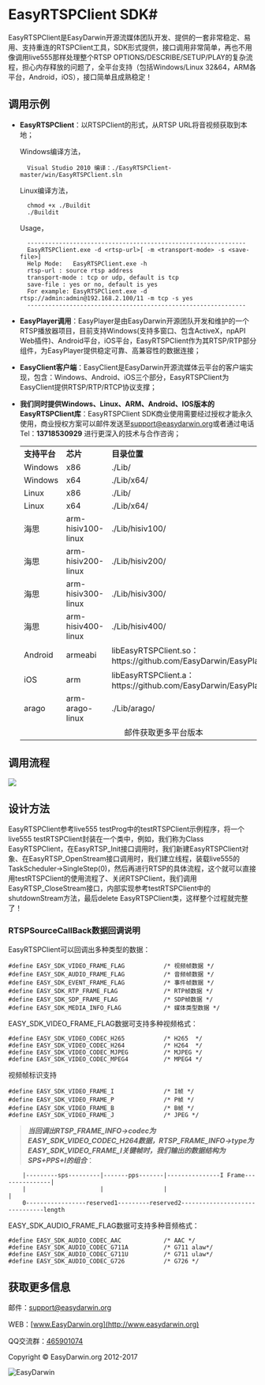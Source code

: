 # EasyRTSPClient SDK#

EasyRTSPClient是EasyDarwin开源流媒体团队开发、提供的一套非常稳定、易用、支持重连的RTSPClient工具，SDK形式提供，接口调用非常简单，再也不用像调用live555那样处理整个RTSP OPTIONS/DESCRIBE/SETUP/PLAY的复杂流程，担心内存释放的问题了，全平台支持（包括Windows/Linux 32&64，ARM各平台，Android，iOS），接口简单且成熟稳定！

## 调用示例 ##

- **EasyRTSPClient**：以RTSPClient的形式，从RTSP URL将音视频获取到本地；
	
	Windows编译方法，

    	Visual Studio 2010 编译：./EasyRTSPClient-master/win/EasyRTSPClient.sln

	Linux编译方法，
		
		chmod +x ./Buildit
		./Buildit

	Usage，
		
		--------------------------------------------------------------
		EasyRTSPClient.exe -d <rtsp-url>[ -m <transport-mode> -s <save-file>]
		Help Mode:   EasyRTSPClient.exe -h
		rtsp-url : source rtsp address
		transport-mode : tcp or udp, default is tcp
		save-file : yes or no, default is yes
		For example: EasyRTSPClient.exe -d rtsp://admin:admin@192.168.2.100/11 -m tcp -s yes
		--------------------------------------------------------------


- **EasyPlayer调用**：EasyPlayer是由EasyDarwin开源团队开发和维护的一个RTSP播放器项目，目前支持Windows(支持多窗口、包含ActiveX，npAPI Web插件)、Android平台，iOS平台，EasyRTSPClient作为其RTSP/RTP部分组件，为EasyPlayer提供稳定可靠、高兼容性的数据连接；

- **EasyClient客户端**：EasyClient是EasyDarwin开源流媒体云平台的客户端实现，包含：Windows、Android、iOS三个部分，EasyRTSPClient为EasyClient提供RTSP/RTP/RTCP协议支撑；

- **我们同时提供Windows、Linux、ARM、Android、IOS版本的EasyRTSPClient库**：EasyRTSPClient SDK商业使用需要经过授权才能永久使用，商业授权方案可以邮件发送至[support@easydarwin.org](mailto:support@easydarwin.org "EasyDarwin support mail")或者通过电话Tel：**13718530929** 进行更深入的技术与合作咨询；

	<table>
	<tr><td><b>支持平台</b></td><td><b>芯片</b></td><td><b>目录位置</b></td></tr>
	<tr><td>Windows</td><td>x86</td><td>./Lib/</td></tr>
	<tr><td>Windows</td><td>x64</td><td>./Lib/x64/</td></tr>
	<tr><td>Linux</td><td>x86</td><td>./Lib/</td></tr>
	<tr><td>Linux</td><td>x64</td><td>./Lib/x64/</td></tr>
	<tr><td>海思</td><td>arm-hisiv100-linux</td><td>./Lib/hisiv100/</td></tr>
	<tr><td>海思</td><td>arm-hisiv200-linux</td><td>./Lib/hisiv200/</td></tr>
	<tr><td>海思</td><td>arm-hisiv300-linux</td><td>./Lib/hisiv300/</td></tr>
	<tr><td>海思</td><td>arm-hisiv400-linux</td><td>./Lib/hisiv400/</td></tr>
	<tr><td>Android</td><td>armeabi</td><td>libEasyRTSPClient.so：https://github.com/EasyDarwin/EasyPlayer_Android</td></tr>
	<tr><td>iOS</td><td>arm</td><td>libEasyRTSPClient.a：https://github.com/EasyDarwin/EasyPlayer_iOS</td></tr>
	<tr><td>arago</td><td>arm-arago-linux</td><td>./Lib/arago/</td></tr>
	<tr><td colspan="3"><center>邮件获取更多平台版本</center></td></tr>
	</table>

## 调用流程 ##
![](http://www.easydarwin.org/skin/easydarwin/images/easyrtspclient20160909.gif)


## 设计方法 ##
EasyRTSPClient参考live555 testProg中的testRTSPClient示例程序，将一个live555 testRTSPClient封装在一个类中，例如，我们称为Class EasyRTSPClient，在EasyRTSP_Init接口调用时，我们新建EasyRTSPClient对象、在EasyRTSP_OpenStream接口调用时，我们建立线程，装载live555的TaskScheduler->SingleStep(0)，然后再进行RTSP的具体流程，这个就可以直接用testRTSPClient的使用流程了、关闭RTSPClient，我们调用EasyRTSP_CloseStream接口，内部实现参考testRTSPClient中的shutdownStream方法，最后delete EasyRTSPClient类，这样整个过程就完整了！

### RTSPSourceCallBack数据回调说明 ###
EasyRTSPClient可以回调出多种类型的数据：

	#define EASY_SDK_VIDEO_FRAME_FLAG			/* 视频帧数据 */
	#define EASY_SDK_AUDIO_FRAME_FLAG			/* 音频帧数据 */
	#define EASY_SDK_EVENT_FRAME_FLAG			/* 事件帧数据 */
	#define EASY_SDK_RTP_FRAME_FLAG				/* RTP帧数据 */
	#define EASY_SDK_SDP_FRAME_FLAG				/* SDP帧数据 */
	#define EASY_SDK_MEDIA_INFO_FLAG			/* 媒体类型数据 */

EASY\_SDK\_VIDEO\_FRAME\_FLAG数据可支持多种视频格式：
		
	#define EASY_SDK_VIDEO_CODEC_H265			/* H265  */
	#define EASY_SDK_VIDEO_CODEC_H264			/* H264  */
	#define	EASY_SDK_VIDEO_CODEC_MJPEG			/* MJPEG */
	#define	EASY_SDK_VIDEO_CODEC_MPEG4			/* MPEG4 */

视频帧标识支持

	#define EASY_SDK_VIDEO_FRAME_I				/* I帧 */
	#define EASY_SDK_VIDEO_FRAME_P				/* P帧 */
	#define EASY_SDK_VIDEO_FRAME_B				/* B帧 */
	#define EASY_SDK_VIDEO_FRAME_J				/* JPEG */


> ***当回调出RTSP_FRAME_INFO->codec为EASY\_SDK\_VIDEO\_CODEC\_H264数据，RTSP_FRAME_INFO->type为EASY\_SDK\_VIDEO\_FRAME\_I关键帧时，我们输出的数据结构为SPS+PPS+I的组合***：
		
		|---------sps---------|-------pps-------|---------------I Frame---------------|
		|                     |                 |                                     |
		0-----------------reserved1---------reserved2-------------------------------length


EASY\_SDK\_AUDIO\_FRAME\_FLAG数据可支持多种音频格式：
	
	#define EASY_SDK_AUDIO_CODEC_AAC			/* AAC */
	#define EASY_SDK_AUDIO_CODEC_G711A			/* G711 alaw*/
	#define EASY_SDK_AUDIO_CODEC_G711U			/* G711 ulaw*/
	#define EASY_SDK_AUDIO_CODEC_G726			/* G726 */


## 获取更多信息 ##

邮件：[support@easydarwin.org](mailto:support@easydarwin.org) 

WEB：[www.EasyDarwin.org](http://www.easydarwin.org)

QQ交流群：[465901074](http://jq.qq.com/?_wv=1027&k=2G045mo "EasyRTSPClient")

Copyright &copy; EasyDarwin.org 2012-2017

![EasyDarwin](http://www.easydarwin.org/skin/easydarwin/images/wx_qrcode.jpg)